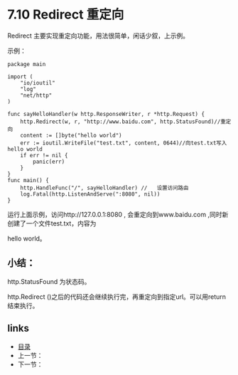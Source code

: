 # 7.10 Redirect 重定向

Redirect 主要实现重定向功能，用法很简单，闲话少叙，上示例。

示例：

```
package main

import (
	"io/ioutil"
	"log"
	"net/http"
)

func sayHelloHandler(w http.ResponseWriter, r *http.Request) {
	http.Redirect(w, r, "http://www.baidu.com", http.StatusFound)//重定向
	content := []byte("hello world")
	err := ioutil.WriteFile("test.txt", content, 0644)//向test.txt写入hello world
	if err != nil {
		panic(err)
	}
}
func main() {
	http.HandleFunc("/", sayHelloHandler) //   设置访问路由
	log.Fatal(http.ListenAndServe(":8080", nil))
}

```

运行上面示例，访问http://127.0.0.1:8080 ,  会重定向到www.baidu.com ,同时新创建了一个文件test.txt，内容为

hello world。

## 小结：

http.StatusFound  为状态码。

http.Redirect ()之后的代码还会继续执行完，再重定向到指定url。可以用return结束执行。

## links

- [目录](https://github.com/guyan0319/golang_development_notes/blob/master/zh/preface.md)
- 上一节：
- 下一节：

